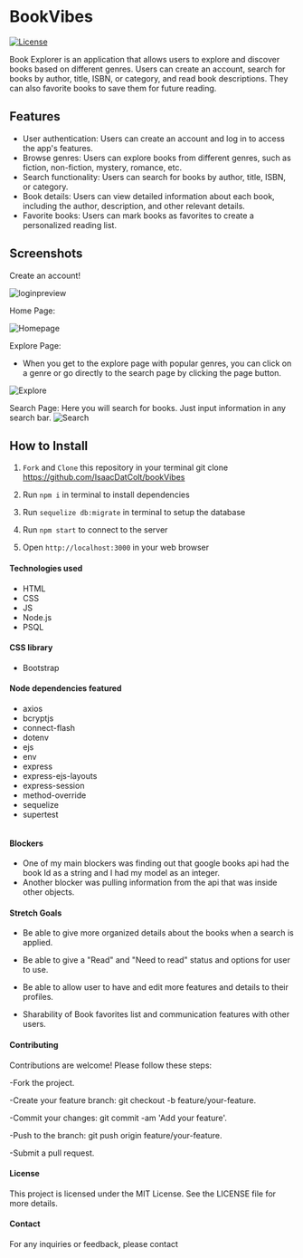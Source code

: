 # BookVibes

[![License](https://img.shields.io/badge/license-MIT-blue.svg)](LICENSE)

Book Explorer is an application that allows users to explore and discover books based on different genres. Users can create an account, search for books by author, title, ISBN, or category, and read book descriptions. They can also favorite books to save them for future reading.

## Features

- User authentication: Users can create an account and log in to access the app's features.
- Browse genres: Users can explore books from different genres, such as fiction, non-fiction, mystery, romance, etc.
- Search functionality: Users can search for books by author, title, ISBN, or category.
- Book details: Users can view detailed information about each book, including the author, description, and other relevant details.
- Favorite books: Users can mark books as favorites to create a personalized reading list.

## Screenshots
Create an account!

![loginpreview](https://i.imgur.com/2Ucg3Hd.png)

Home Page:

![Homepage](https://i.imgur.com/3AHQEzC.png)

Explore Page: 
- When you get to the explore page with popular genres, you can click on a genre or go directly to the search page by clicking the page button. 

![Explore](https://i.imgur.com/1ydGbXa.png)

Search Page: Here you will search for books. Just input information in any search bar.
![Search](https://i.imgur.com/Y1ms0GA.png)


## How to Install
1. `Fork` and `Clone` this repository in your terminal
   git clone https://github.com/IsaacDatColt/bookVibes

2. Run `npm i` in terminal to install dependencies 
3. Run `sequelize db:migrate` in terminal to setup the database
4. Run `npm start` to connect to the server
5. Open `http://localhost:3000` in your web browser

#### Technologies used

- HTML
- CSS
- JS
- Node.js
- PSQL

#### CSS library
- Bootstrap

#### Node dependencies featured 

- axios
- bcryptjs
- connect-flash
- dotenv
- ejs
- env 
- express
- express-ejs-layouts
- express-session
- method-override
- sequelize 
- supertest


```

```


#### Blockers
- One of my main blockers was finding out that google books api had the book Id as a string and I had my model as an integer.
- Another blocker was pulling information from the api that was inside other objects.

#### Stretch Goals
- Be able to give more organized details about the books when a search is applied.

- Be able to give a "Read" and "Need to read" status and options for user to use.

- Be able to allow user to have and edit more features and details to their profiles.

- Sharability of Book favorites list and communication features with other users.

#### Contributing
Contributions are welcome! Please follow these steps:

-Fork the project.

-Create your feature branch: git checkout -b feature/your-feature.

-Commit your changes: git commit -am 'Add your feature'.

-Push to the branch: git push origin feature/your-feature.

-Submit a pull request.

#### License
This project is licensed under the MIT License. See the LICENSE file for more details.

#### Contact
For any inquiries or feedback, please contact

